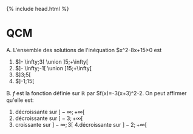 {% include head.html %}

# QCM

A. L'ensemble des solutions de l'inéquation $x^2-8x+15>0 est
1. $]- \infty;3[ \union ]5;+\infty[
2. $]- \infty;-1[ \union ]15;+\infty[
3. $]3;5[
4. $]-1;15[

B. $f$ est la fonction définie sur $\mathbb{R}$ par $f(x)=-3(x+3)^2-2. On peut affirmer qu'elle est:
1. décroissante sur $]- \infty;+\infty[$
2. décroissante sur $]-3;+\infty[$
3. croissante sur $]-\infty;3[$
4.décroissante sur $]-2;+\infty[$

